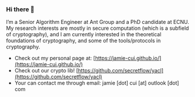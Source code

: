 ### Hi there 👋

I’m a Senior Algorithm Engineer at Ant Group and a PhD candidate at ECNU. My research interests are mostly in secure computation (which is a subfield of cryptography), and I am currently interested in the theoretical foundations of cryptography, and some of the tools/protocols in cryptography.

- Check out my personal page at: [https://jamie-cui.github.io/](https://jamie-cui.github.io/)
- Check out our crypto lib! [https://github.com/secretflow/yacl](https://github.com/secretflow/yacl)
- Your can contact me through email: jamie [dot] cui [at] outlook [dot] com
